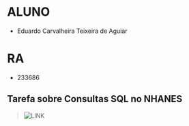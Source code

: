 # ALUNO
* Eduardo Carvalheira Teixeira de Aguiar

# RA
* 233686

## Tarefa sobre Consultas SQL no NHANES

> ![LINK](notebook/lab03_nhanes.ipynb)
